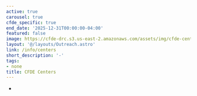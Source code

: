 ```yaml
---
active: true
carousel: true
cfde_specific: true
end_date: '2025-12-31T00:00:00-04:00'
featured: false
image: https://cfde-drc.s3.us-east-2.amazonaws.com/assets/img/cfde-centers.png
layout: '@/layouts/Outreach.astro'
link: /info/centers
short_description: '-'
tags: 
- none
title: CFDE Centers
---
```

-
